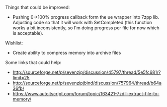 Things that could be improved: 
- Pushing 0->100% progress callback form the ue wrapper into 7zpp lib. Adjusting code so that it will work with SetCompleted (this function works a bit inconsistently, so I'm doing progress per file for now which is acceptable).

Wishlist:
- Create ability to compress memory into archive files

Some links that could help:
- http://sourceforge.net/p/sevenzip/discussion/45797/thread/5e5fc681/?limit=25
- http://sourceforge.net/p/sevenzipjbind/discussion/757964/thread/b64a36fb/
- https://www.autoitscript.com/forum/topic/163421-7zdll-extract-file-to-memory/
